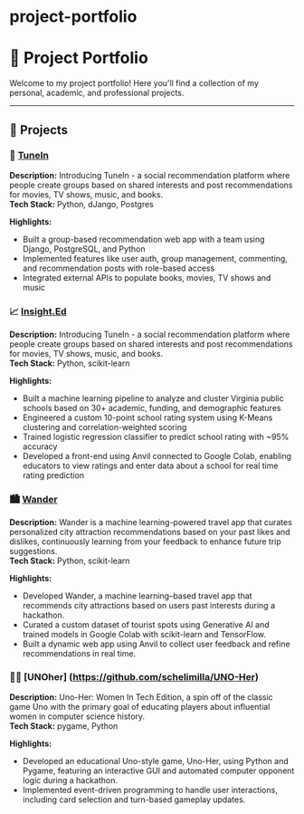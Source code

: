 # project-portfolio

# 💼 Project Portfolio

Welcome to my project portfolio! Here you'll find a collection of my personal, academic, and professional projects.

---

## 🔧 Projects

### 📱 [TuneIn](https://github.com/anjalipag/group14-database-project.git)
**Description:** Introducing TuneIn - a social recommendation platform where people create groups based on shared interests and post recommendations for movies, TV shows, music, and books.  
**Tech Stack:** Python, dJango, Postgres 

**Highlights:**
- Built a group-based recommendation web app with a team using Django, PostgreSQL, and Python
- Implemented features like user auth, group management, commenting, and recommendation posts with role-based access
- Integrated external APIs to populate books, movies, TV shows and music

### 📈 [Insight.Ed](https://github.com/kullampallep/insight.ed)
**Description:** Introducing TuneIn - a social recommendation platform where people create groups based on shared interests and post recommendations for movies, TV shows, music, and books.  
**Tech Stack:** Python, scikit-learn

**Highlights:**
- Built a machine learning pipeline to analyze and cluster Virginia public schools based on 30+ academic, funding, and demographic features
- Engineered a custom 10-point school rating system using K-Means clustering and correlation-weighted scoring
- Trained logistic regression classifier to predict school rating with ~95% accuracy
- Developed a front-end using Anvil connected to Google Colab, enabling educators to view ratings and enter data about a school for real time rating prediction

### 🏙️ [Wander](https://github.com/kullampallep/wander)
**Description:** Wander is a machine learning-powered travel app that curates personalized city attraction recommendations based on your past likes and dislikes, continuously learning from your feedback to enhance future trip suggestions.  
**Tech Stack:** Python, scikit-learn

**Highlights:**
- Developed Wander, a machine learning–based travel app that recommends city attractions based on users past interests during a hackathon.
- Curated a custom dataset of tourist spots using Generative AI and trained models in Google Colab with scikit-learn and TensorFlow.
- Built a dynamic web app using Anvil to collect user feedback and refine recommendations in real time.

### 👩‍💻 [UNOher] (https://github.com/schelimilla/UNO-Her)
**Description:** Uno-Her: Women In Tech Edition, a spin off of the classic game Uno with the primary goal of educating players about influential women in computer science history.  
**Tech Stack:** pygame, Python

**Highlights:**
- Developed an educational Uno-style game, Uno-Her, using Python and Pygame, featuring an interactive GUI and automated computer opponent logic during a hackathon.
- Implemented event-driven programming to handle user interactions, including card selection and turn-based gameplay updates.



